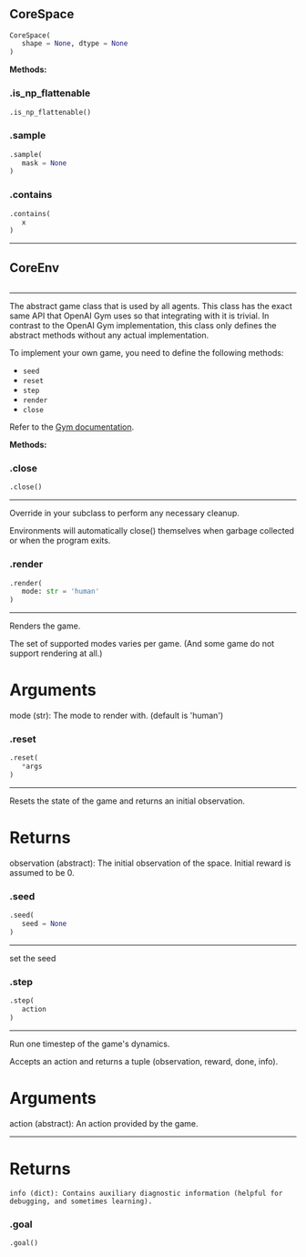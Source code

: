 #


## CoreSpace
```python 
CoreSpace(
   shape = None, dtype = None
)
```




**Methods:**


### .is_np_flattenable
```python
.is_np_flattenable()
```


### .sample
```python
.sample(
   mask = None
)
```


### .contains
```python
.contains(
   x
)
```


----


## CoreEnv
```python 

```


---
The abstract game class that is used by all agents. This class has the exact same API that OpenAI Gym uses so that integrating
with it is trivial. In contrast to the OpenAI Gym implementation, this class only defines the abstract methods without any actual implementation.

To implement your own game, you need to define the following methods:

- `seed`
- `reset`
- `step`
- `render`
- `close`

Refer to the [Gym documentation](https://gym.openai.com/docs/#environment).


**Methods:**


### .close
```python
.close()
```

---
Override in your subclass to perform any necessary cleanup.

Environments will automatically close() themselves when
garbage collected or when the program exits.

### .render
```python
.render(
   mode: str = 'human'
)
```

---
Renders the game.

The set of supported modes varies per game. (And some game do not support rendering at all.)

# Arguments
mode (str): The mode to render with. (default is 'human')

### .reset
```python
.reset(
   *args
)
```

---
Resets the state of the game and returns an initial observation.

# Returns
observation (abstract): The initial observation of the space. Initial reward is assumed to be 0.

### .seed
```python
.seed(
   seed = None
)
```

---
set the seed

### .step
```python
.step(
   action
)
```

---
Run one timestep of the game's dynamics.

Accepts an action and returns a tuple (observation, reward, done, info).

# Arguments
action (abstract): An action provided by the game.

---
# Returns
    info (dict): Contains auxiliary diagnostic information (helpful for debugging, and sometimes learning).

### .goal
```python
.goal()
```

